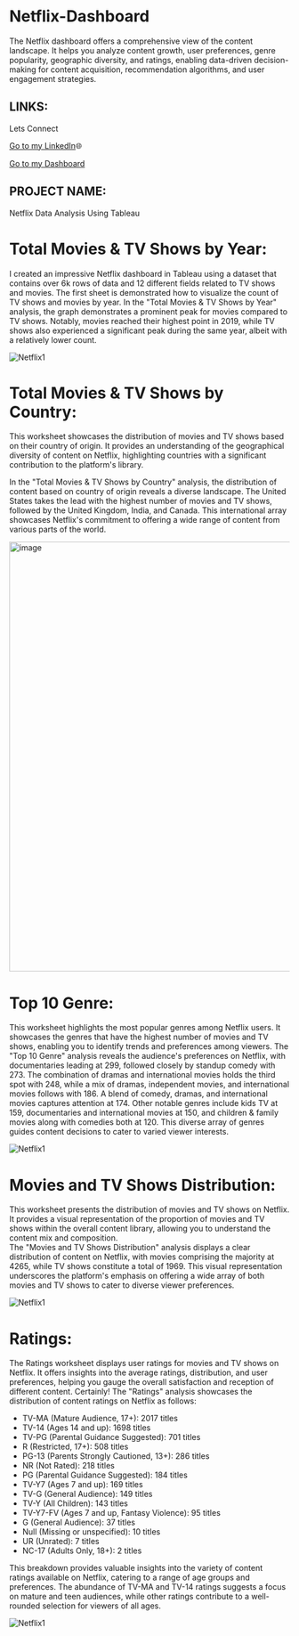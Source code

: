 # Netflix-Dashboard
The Netflix dashboard offers a comprehensive view of the content landscape. It helps you analyze content growth, user preferences, genre popularity, geographic diversity, and ratings, enabling data-driven decision-making for content acquisition, recommendation algorithms, and user engagement strategies.
## LINKS:
Lets Connect

[Go to my LinkedIn](https://www.linkedin.com/in/sarojswadithyam/)🌐

[Go to my Dashboard](https://prod-apsoutheast-a.online.tableau.com/#/site/sarojswadithya/workbooks/264310/views)

## PROJECT NAME: 
Netflix Data Analysis Using Tableau 

# Total Movies & TV Shows by Year:

I created an impressive Netflix dashboard in Tableau using a dataset that contains over 6k rows of data and 12 different fields related to TV shows and movies. The first sheet is demonstrated how to visualize the count of TV shows and movies by year. 
In the "Total Movies & TV Shows by Year" analysis, the graph demonstrates a prominent peak for movies compared to TV shows. Notably, movies reached their highest point in 2019, while TV shows also experienced a significant peak during the same year, albeit with a relatively lower count.

![Netflix1](https://github.com/Saroj-Swadithya/Netflix-Dashboard/assets/131875995/aeaa919e-6205-47d0-b5c6-0defb383cf2c)

# Total Movies & TV Shows by Country:

This worksheet showcases the distribution of movies and TV shows based on their country of origin. It provides an understanding of the geographical diversity of content on Netflix, highlighting countries with a significant contribution to the platform's library. 

In the "Total Movies & TV Shows by Country" analysis, the distribution of content based on country of origin reveals a diverse landscape. The United States takes the lead with the highest number of movies and TV shows, followed by the United Kingdom, India, and Canada. This international array showcases Netflix's commitment to offering a wide range of content from various parts of the world.

<img width="772" alt="image" src="https://github.com/Saroj-Swadithya/Netflix-Dashboard/assets/131875995/121e8d3a-fa72-4fc0-b654-5c32c45b12e6">

# Top 10 Genre:

This worksheet highlights the most popular genres among Netflix users. It showcases the genres that have the highest number of movies and TV shows, enabling you to identify trends and preferences among viewers.
The "Top 10 Genre" analysis reveals the audience's preferences on Netflix, with documentaries leading at 299, followed closely by standup comedy with 273. The combination of dramas and international movies holds the third spot with 248, while a mix of dramas, independent movies, and international movies follows with 186. A blend of comedy, dramas, and international movies captures attention at 174. Other notable genres include kids TV at 159, documentaries and international movies at 150, and children & family movies along with comedies both at 120. This diverse array of genres guides content decisions to cater to varied viewer interests.

![Netflix1](https://github.com/Saroj-Swadithya/Netflix-Dashboard/assets/131875995/148c52f2-058b-4bea-9b1b-2d6d3d668b4f)

# Movies and TV Shows Distribution:

This worksheet presents the distribution of movies and TV shows on Netflix. It provides a visual representation of the proportion of movies and TV shows within the overall content library, allowing you to understand the content mix and composition.\
The "Movies and TV Shows Distribution" analysis displays a clear distribution of content on Netflix, with movies comprising the majority at 4265, while TV shows constitute a total of 1969. This visual representation underscores the platform's emphasis on offering a wide array of both movies and TV shows to cater to diverse viewer preferences.

![Netflix1](https://github.com/Saroj-Swadithya/Netflix-Dashboard/assets/131875995/96629430-0245-4b56-893e-16d9d05a8f64)

# Ratings:

The Ratings worksheet displays user ratings for movies and TV shows on Netflix. It offers insights into the average ratings, distribution, and user preferences, helping you gauge the overall satisfaction and reception of different content.
Certainly! The "Ratings" analysis showcases the distribution of content ratings on Netflix as follows:

- TV-MA (Mature Audience, 17+): 2017 titles
- TV-14 (Ages 14 and up): 1698 titles
- TV-PG (Parental Guidance Suggested): 701 titles
- R (Restricted, 17+): 508 titles
- PG-13 (Parents Strongly Cautioned, 13+): 286 titles
- NR (Not Rated): 218 titles
- PG (Parental Guidance Suggested): 184 titles
- TV-Y7 (Ages 7 and up): 169 titles
- TV-G (General Audience): 149 titles
- TV-Y (All Children): 143 titles
- TV-Y7-FV (Ages 7 and up, Fantasy Violence): 95 titles
- G (General Audience): 37 titles
- Null (Missing or unspecified): 10 titles
- UR (Unrated): 7 titles
- NC-17 (Adults Only, 18+): 2 titles

This breakdown provides valuable insights into the variety of content ratings available on Netflix, catering to a range of age groups and preferences. The abundance of TV-MA and TV-14 ratings suggests a focus on mature and teen audiences, while other ratings contribute to a well-rounded selection for viewers of all ages.

![Netflix1](https://github.com/Saroj-Swadithya/Netflix-Dashboard/assets/131875995/39724d94-1a63-444d-89d8-1a323cd2f79e)

